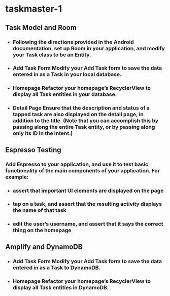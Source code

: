 # taskmaster-1

## Task Model and Room
- ### Following the directions provided in the Android documentation, set up Room in your application, and modify your Task class to be an Entity.

- ### Add Task Form Modify your Add Task form to save the data entered in as a Task in your local database.

- ### Homepage Refactor your homepage’s RecyclerView to display all Task entities in your database.

- ### Detail Page Ensure that the description and status of a tapped task are also displayed on the detail page, in addition to the title. (Note that you can accomplish this by passing along the entire Task entity, or by passing along only its ID in the intent.)

## Espresso Testing

### Add Espresso to your application, and use it to test basic functionality of the main components of your application. For example:

- ### assert that important UI elements are displayed on the page
- ### tap on a task, and assert that the resulting activity displays the name of that task
- ### edit the user’s username, and assert that it says the correct thing on the homepage

## Amplify and DynamoDB
- ### Add Task Form Modify your Add Task form to save the data entered in as a Task to DynamoDB.
- ### Homepage Refactor your homepage’s RecyclerView to display all Task entities in DynamoDB.

